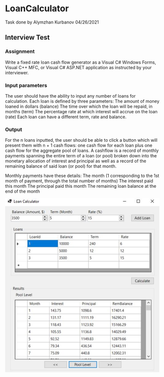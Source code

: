 # LoanCalculator

Task done by Alymzhan Kurbanov
04/26/2021

## Interview Test
### Assignment
Write a fixed rate loan cash flow generator as a Visual C# Windows Forms, Visual C++ MFC, or Visual C# ASP.NET application as
instructed by your interviewer.

### Input parameters
The user should have the ability to input any number of loans for calculation. Each loan is defined by three parameters:
The amount of money loaned in dollars (balance)
The time over which the loan will be repaid, in months (term)
The percentage rate at which interest will accrue on the loan (rate)
Each loan can have a different term, rate and balance.

### Output
For the n loans inputted, the user should be able to click a button which will present them with n + 1 cash flows: one cash flow for
each loan plus one cash flow for the aggregate pool of loans.
A cashflow is a record of monthly payments spanning the entire term of a loan (or pool) broken down into the monetary allocation
of interest and principal as well as a record of the remaining balance of said loan (or pool) for that month.

Monthly payments have these details:
The month (1 corresponding to the 1st month of payment, through the total number of months)
The interest paid this month 
The principal paid this month 
The remaining loan balance at the end of the month 


![Alt text](/MainForm.jpg?raw=true "Loan Calculator")